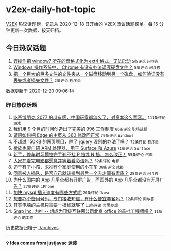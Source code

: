 # v2ex-daily-hot-topic

[V2EX](https://www.v2ex.com/) 热议话题榜，记录从 2020-12-18 日开始的 V2EX 热议话题榜单。每 15 分钟更新一次数据，按天归档。

## 今日热议话题

<!-- TODAY BEGIN -->
1. [误操作把 window7 所在的盘格式化为 ext4 格式，无法启动](https://www.v2ex.com/t/737152) ``5条评论`` ``问与答``
1. [Windows 操作系统中， Chrome 有没有办法读写硬盘文件？](https://www.v2ex.com/t/737149) ``5条评论`` ``问与答``
1. [把一个巨大的巨多文件的文件夹从一个磁盘移动到另一个磁盘，如何验证没有丢失或者损失文件？](https://www.v2ex.com/t/737154) ``2条评论`` ``程序员``

数据更新于 2020-12-20 09:06:14
<!-- TODAY END -->

### 昨日热议话题

<!-- YESTERDAY BEGIN -->
1. [吃赛博朋克 2077 的瓜有感，中国玩家都怎么了，对资本这么宽容。](https://www.v2ex.com/t/736999) ``111条评论`` ``游戏``
1. [我们用 9 个月的时间创造出了完美的 996 工作制度](https://www.v2ex.com/t/737054) ``86条评论`` ``职场话题``
1. [请问如何把 Edge 的主页从 360 修改回正常](https://www.v2ex.com/t/736961) ``79条评论`` ``Windows``
1. [不超过 150KB 的网页项目，除了 jquery 没别的办法了吗？](https://www.v2ex.com/t/737048) ``72条评论`` ``程序员``
1. [微软也要自研 ARM 处理器，用于 Surface 和 Azure](https://www.v2ex.com/t/736954) ``71条评论`` ``Surface``
1. [新手，停车时习惯拉完手刹不挂 P 挡或 N 挡，怎么改正！](https://www.v2ex.com/t/736988) ``55条评论`` ``汽车``
1. [大家在看完电影都愿意并等着看彩蛋吗？](https://www.v2ex.com/t/736956) ``52条评论`` ``电影``
1. [迫于有了小孩，求推荐个家庭使用的小车车](https://www.v2ex.com/t/737009) ``38条评论`` ``成都``
1. [同意被人插队，是否自己就该排到最后一个去才算有素质？](https://www.v2ex.com/t/737128) ``28条评论`` ``问与答``
1. [为什么国内的 App 几乎全都有开屏广告，而国外的 App 几乎全都没有开屏广告？](https://www.v2ex.com/t/737098) ``27条评论`` ``iPhone``
1. [加快 mysql 插入速度有哪些方式呢](https://www.v2ex.com/t/737113) ``20条评论`` ``Java``
1. [想要办个备用号码，专门接收短信，有什么便宜套餐吗？](https://www.v2ex.com/t/737103) ``12条评论`` ``问与答``
1. [其实电脑的主机只需要一根线就够了](https://www.v2ex.com/t/737136) ``11条评论`` ``奇思妙想``
1. [Snap Inc. 内推 -- 想成为顶级互联网公司北京 office 的首批工程师吗？](https://www.v2ex.com/t/737108) ``11条评论`` ``酷工作``
<!-- YESTERDAY END -->

历史数据归档于 [./archives](./archives)

---

**💡 Idea comes from [justjavac 迷渡](https://github.com/justjavac/)**
